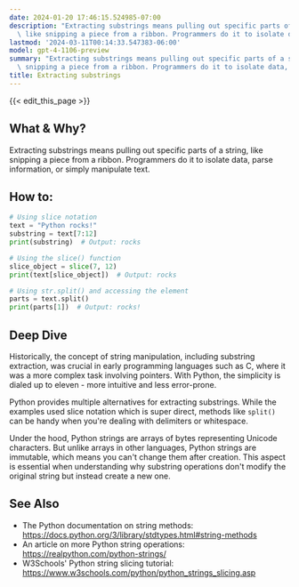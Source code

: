 ```yaml
---
date: 2024-01-20 17:46:15.524985-07:00
description: "Extracting substrings means pulling out specific parts of a string,\
  \ like snipping a piece from a ribbon. Programmers do it to isolate data, parse\u2026"
lastmod: '2024-03-11T00:14:33.547383-06:00'
model: gpt-4-1106-preview
summary: "Extracting substrings means pulling out specific parts of a string, like\
  \ snipping a piece from a ribbon. Programmers do it to isolate data, parse\u2026"
title: Extracting substrings
---
```


{{< edit_this_page >}}

## What & Why?
Extracting substrings means pulling out specific parts of a string, like snipping a piece from a ribbon. Programmers do it to isolate data, parse information, or simply manipulate text.

## How to:
```Python
# Using slice notation
text = "Python rocks!"
substring = text[7:12]
print(substring)  # Output: rocks

# Using the slice() function
slice_object = slice(7, 12)
print(text[slice_object])  # Output: rocks

# Using str.split() and accessing the element
parts = text.split()
print(parts[1])  # Output: rocks!
```

## Deep Dive
Historically, the concept of string manipulation, including substring extraction, was crucial in early programming languages such as C, where it was a more complex task involving pointers. With Python, the simplicity is dialed up to eleven - more intuitive and less error-prone.

Python provides multiple alternatives for extracting substrings. While the examples used slice notation which is super direct, methods like `split()` can be handy when you're dealing with delimiters or whitespace.

Under the hood, Python strings are arrays of bytes representing Unicode characters. But unlike arrays in other languages, Python strings are immutable, which means you can't change them after creation. This aspect is essential when understanding why substring operations don't modify the original string but instead create a new one.

## See Also
- The Python documentation on string methods: https://docs.python.org/3/library/stdtypes.html#string-methods
- An article on more Python string operations: https://realpython.com/python-strings/
- W3Schools' Python string slicing tutorial: https://www.w3schools.com/python/python_strings_slicing.asp
